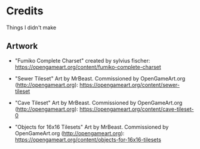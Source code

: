 # Credits

Things I didn't make

## Artwork

* "Fumiko Complete Charset" created by sylvius fischer: https://opengameart.org/content/fumiko-complete-charset

* "Sewer Tileset" Art by MrBeast. Commissioned by OpenGameArt.org (http://opengameart.org): https://opengameart.org/content/sewer-tileset

* "Cave Tileset" Art by MrBeast. Commissioned by OpenGameArt.org (http://opengameart.org): https://opengameart.org/content/cave-tileset-0

* "Objects for 16x16 Tilesets" Art by MrBeast. Commissioned by OpenGameArt.org (http://opengameart.org): https://opengameart.org/content/objects-for-16x16-tilesets
